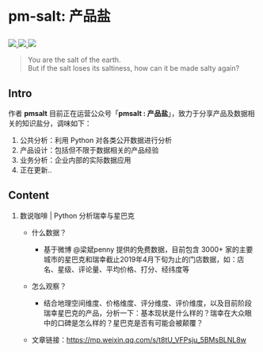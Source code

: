 # <p align="left">pm-salt: 产品盐</p>

<p align="left">
    <a href="https://github.com/python/cpython">
        <img src="https://img.shields.io/badge/Python-3.5-blue.svg">
        </a>
    <a href="">
        <img src="https://img.shields.io/badge/公众号-pmsalt-blue.svg">
        </a> 
    <a href="">
        <img src="https://img.shields.io/badge/介绍-使用 Python 观察产品及数据的 PM-blue.svg">
        </a>
</p>



> You are the salt of the earth.  
But if the salt loses its saltiness, how can it be made salty again? 



## Intro


作者 **pmsalt** 目前正在运营公众号「**pmsalt : 产品盐**」，致力于分享产品及数据相关的知识盐分，调味如下：

1. 公共分析：利用 Python 对各类公开数据进行分析
2. 产品设计：包括但不限于数据相关的产品经验
3. 业务分析：企业内部的实际数据应用
4. 正在更新..


## Content

1. 数说咖啡 | Python 分析瑞幸与星巴克

    - 什么数据？
        - 基于微博 @梁斌penny 提供的免费数据，目前包含 3000+ 家的主要城市的星巴克和瑞幸截止2019年4月下旬为止的门店数据，如：店名、星级、评论量、平均价格、打分、经纬度等
        
    - 怎么观察？
        - 结合地理空间维度、价格维度、评分维度、评价维度，以及目前阶段瑞幸星巴克的产品，分析一下：基本现状是什么样的？瑞幸在大众眼中的口碑是怎么样的？星巴克是否有可能会被颠覆？

    - 文章链接：https://mp.weixin.qq.com/s/t8tU_VFPsju_5BMsBLNL8w


